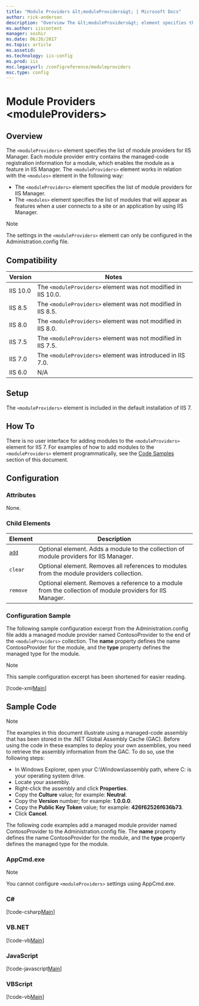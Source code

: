 ```yaml
---
title: "Module Providers &lt;moduleProviders&gt; | Microsoft Docs"
author: rick-anderson
description: "Overview The &lt;moduleProviders&gt; element specifies the list of module providers for IIS Manager. Each module provider entry contains the managed-code reg..."
ms.author: iiscontent
manager: soshir
ms.date: 06/26/2017
ms.topic: article
ms.assetid: 
ms.technology: iis-config
ms.prod: iis
msc.legacyurl: /configreference/moduleproviders
msc.type: config
---
```

Module Providers &lt;moduleProviders&gt;
====================
<a id="001"></a>
## Overview

The `<moduleProviders>` element specifies the list of module providers for IIS Manager. Each module provider entry contains the managed-code registration information for a module, which enables the module as a feature in IIS Manager. The `<moduleProviders>` element works in relation with the `<modules>` element in the following way:

- The `<moduleProviders>` element specifies the list of module providers for IIS Manager.
- The `<modules>` element specifies the list of modules that will appear as features when a user connects to a site or an application by using IIS Manager.

> [!NOTE]
> The settings in the `<moduleProviders>` element can only be configured in the Administration.config file.

<a id="002"></a>
## Compatibility

| Version | Notes |
| --- | --- |
| IIS 10.0 | The `<moduleProviders>` element was not modified in IIS 10.0. |
| IIS 8.5 | The `<moduleProviders>` element was not modified in IIS 8.5. |
| IIS 8.0 | The `<moduleProviders>` element was not modified in IIS 8.0. |
| IIS 7.5 | The `<moduleProviders>` element was not modified in IIS 7.5. |
| IIS 7.0 | The `<moduleProviders>` element was introduced in IIS 7.0. |
| IIS 6.0 | N/A |

<a id="003"></a>
## Setup

The `<moduleProviders>` element is included in the default installation of IIS 7.

<a id="004"></a>
## How To

There is no user interface for adding modules to the `<moduleProviders>` element for IIS 7. For examples of how to add modules to the `<moduleProviders>` element programmatically, see the [Code Samples](#006) section of this document.

<a id="005"></a>
## Configuration

### Attributes

None.

### Child Elements

| Element | Description |
| --- | --- |
| [`add`](add.md) | Optional element. Adds a module to the collection of module providers for IIS Manager. |
| `clear` | Optional element. Removes all references to modules from the module providers collection. |
| `remove` | Optional element. Removes a reference to a module from the collection of module providers for IIS Manager. |

### Configuration Sample

The following sample configuration excerpt from the Administration.config file adds a managed module provider named ContosoProvider to the end of the `<moduleProviders>` collection. The **name** property defines the name ContosoProvider for the module, and the **type** property defines the managed type for the module.

> [!NOTE]
> This sample configuration excerpt has been shortened for easier reading.

[!code-xml[Main](index/samples/sample1.xml)]

<a id="006"></a>
## Sample Code

> [!NOTE]
> The examples in this document illustrate using a managed-code assembly that has been stored in the .NET Global Assembly Cache (GAC). Before using the code in these examples to deploy your own assemblies, you need to retrieve the assembly information from the GAC. To do so, use the following steps:

- In Windows Explorer, open your C:\Windows\assembly path, where C: is your operating system drive.
- Locate your assembly.
- Right-click the assembly and click **Properties**.
- Copy the **Culture** value; for example: **Neutral**.
- Copy the **Version** number; for example: **1.0.0.0**.
- Copy the **Public Key Token** value; for example: **426f62526f636b73**.
- Click **Cancel**.

The following code examples add a managed module provider named ContosoProvider to the Administration.config file. The **name** property defines the name ContosoProvider for the module, and the **type** property defines the managed type for the module.

### AppCmd.exe

> [!NOTE]
> You cannot configure `<moduleProviders>` settings using AppCmd.exe.

### C#

[!code-csharp[Main](index/samples/sample2.cs)]

### VB.NET

[!code-vb[Main](index/samples/sample3.vb)]

### JavaScript

[!code-javascript[Main](index/samples/sample4.js)]

### VBScript

[!code-vb[Main](index/samples/sample5.vb)]